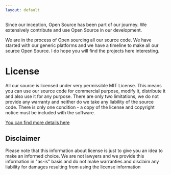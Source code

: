 ```yaml
---
layout: default
---
```


Since our inception, Open Source has been part of our journey. We extensively contribute and use Open Source in our development.

We are in the process of Open sourcing all our source code. We have started with our generic platforms and we have a timeline to make all our source Open Source. I do hope you will find the projects here interesting.

# License

All our source is licensed under very permissible MIT License. This means you can use our source code for commercial purpose, modify it, distribute it and also use it for any purpose. There are only two limitations, we do not provide any warranty and neither do we take any liability of the source code. There is only one condition - a copy of the license and copyright notice must be included with the software.

[You can find more details here](https://choosealicense.com/licenses/mit/)

## Disclaimer
Please note that this information about license is just to give you an idea to make an informed choice. We are not lawyers and we provide this information in "as-is" basis and do not make warranties and disclaim any liability for damages resulting from using the license information
